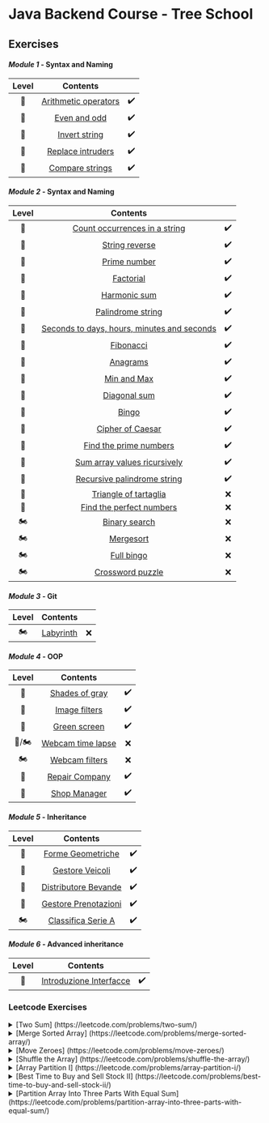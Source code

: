 # Java Backend Course - Tree School
## Exercises

#### _Module 1_ - Syntax and Naming

Level          | Contents                                                           |       |
:---:          | :---:                                                              | :---: 
:kick_scooter: | [Arithmetic operators](Exercises/Module1/ArithmeticOperators.java) | ✔️
:kick_scooter: | [Even and odd](Exercises/Module1/EvenOdd.java)                     | ✔️
:kick_scooter: | [Invert string](Exercises/Module1/InvertString.java)               | ✔️
:kick_scooter: | [Replace intruders](Exercises/Module1/ReplaceIntruders.java)       | ✔️
:kick_scooter: | [Compare strings](Exercises/Module1/CompareStrings.java)           | ✔️

#### _Module 2_ - Syntax and Naming

Level          | Contents                                                                   |       |
:---:          | :---:                                                                      | :---: 
:kick_scooter: | [Count occurrences in a string](Exercises/Module2/CountOccurences.java)    | ✔️
:kick_scooter: | [String reverse](Exercises/Module2/StringReverse.java)                     | ✔️
:kick_scooter: | [Prime number](Exercises/Module2/PrimeNumber.java)                         | ✔️
:kick_scooter: | [Factorial](Exercises/Module2/Factorial.java)                              | ✔️
:kick_scooter: | [Harmonic sum](Exercises/Module2/HarmonicSum.java)                         | ✔️
:kick_scooter: | [Palindrome string](Exercises/Module2/PalindromeString.java)               | ✔️
:kick_scooter: | [Seconds to days, hours, minutes and seconds](Exercises/Module2/DaysHoursMinutesSeconds.java)  | ✔️
:kick_scooter: | [Fibonacci](Exercises/Module2/Fibonacci.java)                              | ✔️
:kick_scooter: | [Anagrams](Exercises/Module2/Anagrams.java)                                | ✔️
:kick_scooter: | [Min and Max](Exercises/Module2/MinMax.java)                               | ✔️
:kick_scooter: | [Diagonal sum](Exercises/Module2/DiagonalSum.java)                         | ✔️
:motor_scooter: | [Bingo](Exercises/Module2/Bingo.java)                                     | ✔️
:kick_scooter: | [Cipher of Caesar](Exercises/Module2/CaesarCipher.java)                    | ✔️
:kick_scooter: | [Find the prime numbers](Exercises/Module2/PrimeNumBeforeN.java)           | ✔️
:motor_scooter: | [Sum array values ricursively](Exercises/Module2/RecursiveArraySum.java)  | ✔️
:motor_scooter: | [Recursive palindrome string](Exercises/Module2/RecursivePalindrome.java) | ✔️
:motor_scooter: | [Triangle of tartaglia](Exercises/Module2/)                               | ❌
:motor_scooter: | [Find the perfect numbers](Exercises/Module2/)                            | ❌
:motorcycle: | [Binary search](Exercises/Module2/)                                          | ❌
:motorcycle: | [Mergesort](Exercises/Module2/)                                              | ❌
:motorcycle: | [Full bingo](Exercises/Module2/)                                             | ❌
:motorcycle: | [Crossword puzzle](Exercises/Module2/)                                       | ❌

#### _Module 3_ - Git

Level          | Contents                                                                   |       |
:---:          | :---:                                                                      | :---:
:motorcycle: | [Labyrinth](Exercises/Module3/)                                              | ❌

#### _Module 4_ - OOP

Level          | Contents                                                                   |       |
:---:          | :---:                                                                      | :---:
:kick_scooter: | [Shades of gray](Exercises/Module4/ShadesOfGray.java)                      | ✔️
:kick_scooter: | [Image filters](Exercises/Module4/ImageFilters.java)                       | ✔️
:motor_scooter: | [Green screen](Exercises/Module4/AOT.java)                                | ✔️
:motor_scooter:/:motorcycle: | [Webcam time lapse](Exercises/Module4/)                      | ❌
:motorcycle: | [Webcam filters](Exercises/Module4/)                                         | ❌
:motor_scooter: | [Repair Company](Exercises/Module4/RepairCompany)                         | ✔️
:motor_scooter: | [Shop Manager](Exercises/Module4/Shop)                                    | ✔️

#### _Module 5_ - Inheritance

Level          | Contents                                                                   |       |
:---:          | :---:                                                                      | :---:
:kick_scooter: | [Forme Geometriche](Exercises/Module5/Forme)                               | ✔️
:kick_scooter: | [Gestore Veicoli](Exercises/Module5/Veicoli)                               | ✔️
:motor_scooter: | [Distributore Bevande](Exercises/Module5/Caffe)                           | ✔️
:motor_scooter: | [Gestore Prenotazioni](Exercises/Module5/Prenotazioni)                    | ✔️
:motorcycle: | [Classifica Serie A](Exercises/Module5/SerieACalcio)                         | ✔️

#### _Module 6_ - Advanced inheritance

Level          | Contents                                                                   |       |
:---:          | :---:                                                                      | :---:
:kick_scooter: | [Introduzione Interfacce](Exercises/Module6/Interfacce)                    | ✔️

### Leetcode Exercises

<details>
<summary> [Two Sum] (https://leetcode.com/problems/two-sum/) </summary>
  
    public static void main(String[] args)
    {
        int[] a = new int[] {3,3};
        int b = 6;

        for (int element : twoSum(a,b))
            System.out.println(element);
    }
    
    public static int[] twoSum(int[] a, int b) 
    {
        int[] temp = new int[2];
        for (int k = 0 ; k < a.length - 1 ; k++)
        {
            for (int i = 0 ; i < a.length; i ++)
            {
                if (a[k] + a[i] == b && k != i)
                {
                    temp[0] = k;
                    temp[1] = i;
                    return temp;
                }
            }
        }
        return temp;
    }
</details>

<details>
<summary> [Merge Sorted Array] (https://leetcode.com/problems/merge-sorted-array/) </summary>
  
    public static void main(String[] args)
    {
        int[] nums1 = {1,2,3,0,0,0};
        int[] nums2 = {2,5,6};
        int m = 3, n = 3;
        
        merge(nums1, m, nums2, n);
    }

    public static void merge(int[] n1, int m, int[] n2, int n)
    {
        for (int i = m; i < m+n; i++)
            n1[i]=n2[i-m];
        Arrays.sort(n1);
        for (int y : n1) System.out.print(y);
    }
</details>
  
<details>
<summary> [Move Zeroes] (https://leetcode.com/problems/move-zeroes/) </summary>

    public static void main(String[] args)
    {
        int[] array = new int[] {4,2,4,0,0,3,0,5,1,0};
        moveZeroes(array);
    }

    static void moveZeroes(int[] a)
    {
        for (int k = 0 ; k < a.length ; k ++)
        {
            if (a[k] == 0)
            {
                for (int j = k+1 ; j < a.length ; j++)
                {
                    if (a[j] != 0)
                    {
                        a[k] = a[j];
                        a[j] = 0;
                        break;
                    }
                }
            }
        }

        for (int x : a)
            System.out.println(x);
    }
</details>
  
<details>
<summary> [Shuffle the Array] (https://leetcode.com/problems/shuffle-the-array/) </summary>
  
    public static void main(String[] args)
    {
        int[] array = new int[] {7,6,4,3,1,9,8,1};
        int target = 4;

        for (int x : shuffle(array, target))
        {
            System.out.print(x + " ");
        }
    }

    public static int[] shuffle(int[] nums, int n)
    {
        int[] temp = new int[2*n];
        int k = 0, z = n;
        for (float i = 0 ; i < 2*n ; i++)
        {
            if (i % 2 == 0) // Se pari --> X
            {
                temp[(int)i] = nums[k];
                k++;
            }
            else // Se dispari --> Y
            {
                temp[(int)i] = nums[z];
                z++;
            }
        }

        return temp;
    }
</details>
  
<details>
<summary> [Array Partition I] (https://leetcode.com/problems/array-partition-i/) </summary>
  
    public static void main(String[] args)
    {
    int[] array = new int[] {6,2,6,5,1,2};
    System.out.print(arrayPairSum(array));
    }

    public static int arrayPairSum(int[] a)
    {
        Arrays.sort(a);
        int res = 0;
        for (int i = 0 ; i < a.length ; i ++)
        {
            if (i % 2 == 0)
            {
                res+=a[i];
            }
        }
        return res;
    }
</details>

<details>
<summary> [Best Time to Buy and Sell Stock II] (https://leetcode.com/problems/best-time-to-buy-and-sell-stock-ii/) </summary>
  
    public static void main(String[] args)
    {
        int[] array = new int[] {};

        System.out.println(maxProfit(array));
    }

    public static int maxProfit(int[] a)
    {
        int profit = 0;

        for (int i = 0 ; i < a.length - 1 ; i++)
        {
            if (a[i] < a[i+1])
            {
                profit += a[i+1]-a[i];
            }
        }

        return profit;
    }
</details>
  
<details>
<summary> [Partition Array Into Three Parts With Equal Sum] (https://leetcode.com/problems/partition-array-into-three-parts-with-equal-sum/) </summary>
  
    public static void main(String[] args)
    {
        int[] array = new int[] {0,0,0,0};
        System.out.print(canThreePartsEqualSum(array));
    }

    public static boolean canThreePartsEqualSum(int[] a)
    {
        float sum = 0;
        for (int x : a)
            sum += x;

        if (sum % 3 != 0)
            return false;

        sum /= 3;

        int temp = 0;
        int count = 0;
        for (int i = 0 ; i < a.length ; i++)
        {
            temp += a[i];
            if (temp == sum)
            {
                count++;
                temp = 0;
            }
        }

        if (count >= 3)
            return true;

        return false;
    }
</details>
